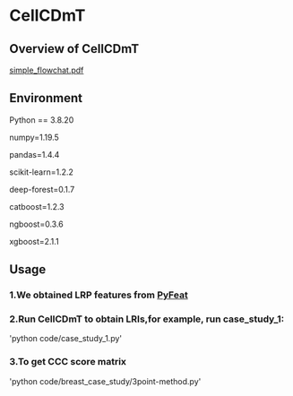 # CellCDmT
## Overview of CellCDmT
[simple_flowchat.pdf](https://github.com/wallwei/CellCDmT/blob/5330dbf01420a5110fdb7cd820aca78b7b83d7b6/simple_flowchat.pdf)

## Environment
Python == 3.8.20

numpy=1.19.5

pandas=1.4.4

scikit-learn=1.2.2

deep-forest=0.1.7

catboost=1.2.3

ngboost=0.3.6

xgboost=2.1.1

## Usage
### 1.We obtained LRP features from [PyFeat](https://github.com/mrzResearchArena/PyFeat)
### 2.Run CellCDmT to obtain LRIs,for example, run case_study_1:
'python code/case_study_1.py'

### 3.To get CCC score matrix
'python code/breast_case_study/3point-method.py'
